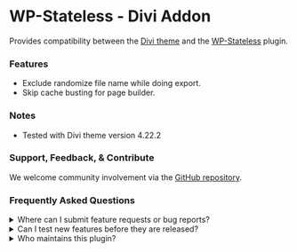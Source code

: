 # WP-Stateless - Divi Addon

Provides compatibility between the [Divi theme](https://www.elegantthemes.com/gallery/divi/) and the [WP-Stateless](https://wordpress.org/plugins/wp-stateless/) plugin.

### Features

* Exclude randomize file name while doing export.
* Skip cache busting for page builder.

### Notes

* Tested with Divi theme version 4.22.2

### Support, Feedback, & Contribute

We welcome community involvement via the [GitHub repository](https://github.com/udx/wp-stateless-divi-addon).

### Frequently Asked Questions

<details>
<summary>Where can I submit feature requests or bug reports?</summary>

We encourage community feedback and discussion through issues on the [GitHub repository](https://github.com/udx/wp-stateless-divi-addon/issues).
</details>

<details>
<summary>Can I test new features before they are released?</summary>

To ensure new releases cause as little disruption as possible, we rely on early adopters who assist us by testing out new features before they are released. [Please contact us](https://udx.io/) if you are interested in becoming an early adopter.
</details>

<details>
<summary>Who maintains this plugin?</summary>

[UDX](https://udx.io/) maintains this plugin by continuing development through its own staff, reviewing pull requests, testing, and steering the overall release schedule. UDX is located in Durham, North Carolina, and provides WordPress engineering and hosting services to clients throughout the United States.
</details>
